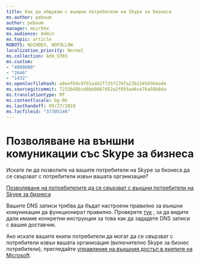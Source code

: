 ```yaml
---
title: Как да общувам с външни потребители на Skype за бизнеса
ms.author: pebaum
author: pebaum
manager: mnirkhe
ms.audience: Admin
ms.topic: article
ROBOTS: NOINDEX, NOFOLLOW
localization_priority: Normal
ms.collection: Adm_O365
ms.custom:
- "4000008"
- "2646"
- "1432"
ms.openlocfilehash: e8eefb9c0f01ad42f725f178fa23b15850364a44
ms.sourcegitcommit: 7232b48bcd8bb9867d52a2f055a46ce76a58b8da
ms.translationtype: MT
ms.contentlocale: bg-BG
ms.lasthandoff: 09/27/2019
ms.locfileid: "37305146"
---
```

# <a name="allow-external-communications-with-skype-for-business"></a>Позволяване на външни комуникации със Skype за бизнеса 

Искате ли да позволите на вашите потребители на Skype за бизнеса да се свързват с потребители извън вашата организация? 

[Позволяване на потребителите да се свързват с външни потребители на Skype за бизнеса](https://docs.microsoft.com/skypeforbusiness/set-up-skype-for-business-online/allow-users-to-contact-external-skype-for-business-users)

Вашите DNS записи трябва да бъдат настроени правилно за външни комуникации да функционират правилно. Проверете [тук](https://docs.microsoft.com/office365/admin/get-help-with-domains/set-up-your-domain-host-specific-instructions?view=o365-worldwide) , за да видите дали имаме конкретни инструкции за това как да зададете DNS записи с вашия доставчик. 

Ако искате вашите екипи потребители да могат да се свързват с потребители извън вашата организация (включително Skype за бизнес потребители), прегледайте [управление на външния достъп в екипите на Microsoft](https://docs.microsoft.com/microsoftteams/let-your-teams-users-communicate-with-other-people). 